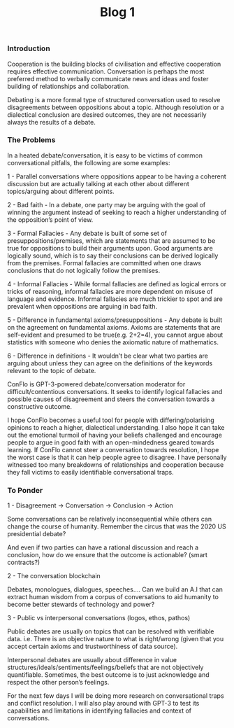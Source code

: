 ﻿---
layout: post
title: Blog 1
---
### Introduction
Cooperation is the building blocks of civilisation and effective cooperation requires effective communication. Conversation is perhaps the most preferred method to verbally communicate news and ideas and foster building of relationships and collaboration. 


Debating is a more formal type of structured conversation used to resolve disagreements between oppositions about a topic. Although resolution or a dialectical conclusion are desired outcomes, they are not necessarily always the results of a debate. 

### The Problems
In a heated debate/conversation, it is easy to be victims of common conversational pitfalls, the following are some examples:

1 - Parallel conversations where oppositions appear to be having a coherent discussion but are actually talking at each other about different topics/arguing about different points. 


2 - Bad faith - In a debate, one party may be arguing with the goal of winning the argument instead of seeking to reach a higher understanding of the opposition’s point of view. 


3 - Formal Fallacies - Any debate is built of some set of presuppositions/premises, which are statements that are assumed to be true for oppositions to build their arguments upon. Good arguments are logically sound, which is to say their conclusions can be derived logically from the premises. Formal fallacies are committed when one draws conclusions that do not logically follow the premises. 


4 - Informal Fallacies - While formal fallacies are defined as logical errors or tricks of reasoning, informal fallacies are more dependent on misuse of language and evidence. Informal fallacies are much trickier to spot and are prevalent when oppositions are arguing in bad faith. 


5 - Difference in fundamental axioms/presuppositions - Any debate is built on the agreement on fundamental axioms. Axioms are statements that are self-evident and presumed to be true(e.g. 2+2=4), you cannot argue about statistics with someone who denies the axiomatic nature of mathematics. 


6 - Difference in definitions - It wouldn’t be clear what two parties are arguing about unless they can agree on the definitions of the keywords relevant to the topic of debate. 


ConFlo is GPT-3-powered debate/conversation moderator for difficult/contentious conversations. It seeks to identify logical fallacies and possible causes of disagreement and steers the conversation towards a constructive outcome. 


I hope ConFlo becomes a useful tool for people with differing/polarising opinions to reach a higher, dialectical understanding. I also hope it can take out the emotional turmoil of having your beliefs challenged and encourage people to argue in good faith with an open-mindedness geared towards learning. If ConFlo cannot steer a conversation towards resolution, I hope the worst case is that it can help people agree to disagree. I have personally witnessed too many breakdowns of relationships and cooperation because they fall victims to easily identifiable conversational traps.


### To Ponder
1 - Disagreement -> Conversation -> Conclusion -> Action

Some conversations can be relatively inconsequential while others can change the course of humanity. Remember the circus that was the 2020 US presidential debate?

And even if two parties can have a rational discussion and reach a conclusion, how do we ensure that the outcome is actionable? (smart contracts?)


2 - The conversation blockchain 

Debates, monologues, dialogues, speeches…. Can we build an A.I that can extract human wisdom from a corpus of conversations to aid humanity to become better stewards of technology and power?


3 - Public vs interpersonal conversations (logos, ethos, pathos)

Public debates are usually on topics that can be resolved with verifiable data. i.e. There is an objective nature to what is right/wrong (given that you accept certain axioms and trustworthiness of data source).


Interpersonal debates are usually about difference in value structures/ideals/sentiments/feelings/beliefs that are not objectively quantifiable. Sometimes, the best outcome is to just acknowledge and respect the other person’s feelings.


For the next few days I will be doing more research on conversational traps and conflict resolution. I will also play around with GPT-3 to test its capabilities and limitations in identifying fallacies and context of conversations. 